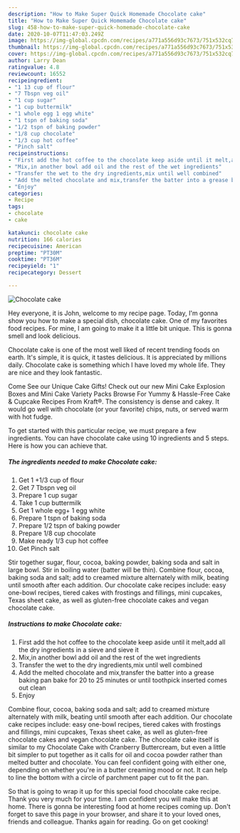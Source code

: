 ```yaml
---
description: "How to Make Super Quick Homemade Chocolate cake"
title: "How to Make Super Quick Homemade Chocolate cake"
slug: 458-how-to-make-super-quick-homemade-chocolate-cake
date: 2020-10-07T11:47:03.249Z
image: https://img-global.cpcdn.com/recipes/a771a556d93c7673/751x532cq70/chocolate-cake-recipe-main-photo.jpg
thumbnail: https://img-global.cpcdn.com/recipes/a771a556d93c7673/751x532cq70/chocolate-cake-recipe-main-photo.jpg
cover: https://img-global.cpcdn.com/recipes/a771a556d93c7673/751x532cq70/chocolate-cake-recipe-main-photo.jpg
author: Larry Dean
ratingvalue: 4.8
reviewcount: 16552
recipeingredient:
- "1 13 cup of flour"
- "7 Tbspn veg oil"
- "1 cup sugar"
- "1 cup buttermilk"
- "1 whole egg 1 egg white"
- "1 tspn of baking soda"
- "1/2 tspn of baking powder"
- "1/8 cup chocolate"
- "1/3 cup hot coffee"
- "Pinch salt"
recipeinstructions:
- "First add the hot coffee to the chocolate keep aside until it melt,add all the dry ingredients in a sieve and sieve it"
- "Mix,in another bowl add oil and the rest of the wet ingredients"
- "Transfer the wet to the dry ingredients,mix until well combined"
- "Add the melted chocolate and mix,transfer the batter into a grease baking pan bake for 20 to 25 minutes or until toothpick inserted comes out clean"
- "Enjoy"
categories:
- Recipe
tags:
- chocolate
- cake

katakunci: chocolate cake 
nutrition: 166 calories
recipecuisine: American
preptime: "PT30M"
cooktime: "PT36M"
recipeyield: "1"
recipecategory: Dessert

---
```



![Chocolate cake](https://img-global.cpcdn.com/recipes/a771a556d93c7673/751x532cq70/chocolate-cake-recipe-main-photo.jpg)

Hey everyone, it is John, welcome to my recipe page. Today, I'm gonna show you how to make a special dish, chocolate cake. One of my favorites food recipes. For mine, I am going to make it a little bit unique. This is gonna smell and look delicious.

Chocolate cake is one of the most well liked of recent trending foods on earth. It's simple, it is quick, it tastes delicious. It is appreciated by millions daily. Chocolate cake is something which I have loved my whole life. They are nice and they look fantastic.

Come See our Unique Cake Gifts! Check out our new Mini Cake Explosion Boxes and Mini Cake Variety Packs Browse For Yummy &amp; Hassle-Free Cake &amp; Cupcake Recipes From Kraft®. The consistency is dense and cakey. It would go well with chocolate (or your favorite) chips, nuts, or served warm with hot fudge.


To get started with this particular recipe, we must prepare a few ingredients. You can have chocolate cake using 10 ingredients and 5 steps. Here is how you can achieve that.

<!--inarticleads1-->

##### The ingredients needed to make Chocolate cake:

1. Get 1 +1/3 cup of flour
1. Get 7 Tbspn veg oil
1. Prepare 1 cup sugar
1. Take 1 cup buttermilk
1. Get 1 whole egg+ 1 egg white
1. Prepare 1 tspn of baking soda
1. Prepare 1/2 tspn of baking powder
1. Prepare 1/8 cup chocolate
1. Make ready 1/3 cup hot coffee
1. Get Pinch salt


Stir together sugar, flour, cocoa, baking powder, baking soda and salt in large bowl. Stir in boiling water (batter will be thin). Combine flour, cocoa, baking soda and salt; add to creamed mixture alternately with milk, beating until smooth after each addition. Our chocolate cake recipes include: easy one-bowl recipes, tiered cakes with frostings and fillings, mini cupcakes, Texas sheet cake, as well as gluten-free chocolate cakes and vegan chocolate cake. 

<!--inarticleads2-->

##### Instructions to make Chocolate cake:

1. First add the hot coffee to the chocolate keep aside until it melt,add all the dry ingredients in a sieve and sieve it
1. Mix,in another bowl add oil and the rest of the wet ingredients
1. Transfer the wet to the dry ingredients,mix until well combined
1. Add the melted chocolate and mix,transfer the batter into a grease baking pan bake for 20 to 25 minutes or until toothpick inserted comes out clean
1. Enjoy


Combine flour, cocoa, baking soda and salt; add to creamed mixture alternately with milk, beating until smooth after each addition. Our chocolate cake recipes include: easy one-bowl recipes, tiered cakes with frostings and fillings, mini cupcakes, Texas sheet cake, as well as gluten-free chocolate cakes and vegan chocolate cake. The chocolate cake itself is similar to my Chocolate Cake with Cranberry Buttercream, but even a little bit simpler to put together as it calls for oil and cocoa powder rather than melted butter and chocolate. You can feel confident going with either one, depending on whether you&#39;re in a butter creaming mood or not. It can help to line the bottom with a circle of parchment paper cut to fit the pan. 

So that is going to wrap it up for this special food chocolate cake recipe. Thank you very much for your time. I am confident you will make this at home. There is gonna be interesting food at home recipes coming up. Don't forget to save this page in your browser, and share it to your loved ones, friends and colleague. Thanks again for reading. Go on get cooking!
